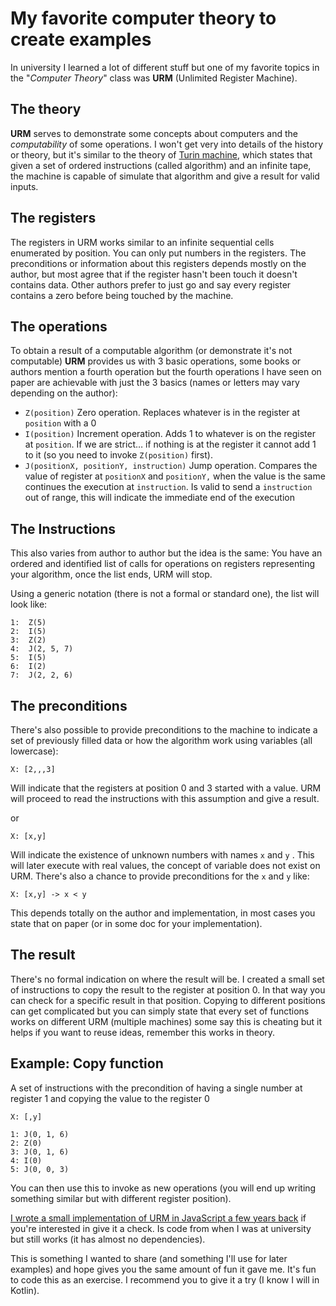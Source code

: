 # My favorite computer theory to create examples

In university I learned a lot of different stuff but one of my favorite topics in the "_Computer Theory_" class was **URM** (Unlimited Register Machine).

## The theory

**URM** serves to demonstrate some concepts about computers and the _computability_ of some operations. I won't get very into details of the history or theory, but it's similar to the theory of [Turin machine](https://en.wikipedia.org/wiki/Turing_machine), which states that given a set of ordered instructions (called algorithm) and an infinite tape, the machine is capable of simulate that algorithm and give a result for valid inputs.

## The registers

The registers in URM works similar to an infinite sequential cells enumerated by position. You can only put numbers in the registers. The preconditions or information about this registers depends mostly on the author, but most agree that if the register hasn't been touch it doesn't contains data. Other authors prefer to just go and say every register contains a zero before being touched by the machine.

## The operations

To obtain a result of a computable algorithm (or demonstrate it's not computable) **URM** provides us with 3 basic operations, some books or authors mention a fourth operation but the fourth operations I have seen on paper are achievable with just the 3 basics (names or letters may vary depending on the author):

* `Z(position)` Zero operation. Replaces whatever is in the register at `position` with a 0
* `I(position)` Increment operation.  Adds 1 to whatever is on the register at `position`. If we are strict… if nothing is at the register it cannot add 1 to it (so you need to invoke `Z(position)` first).
* `J(positionX, positionY, instruction)` Jump operation. Compares the value of register at `positionX` and `positionY,` when the value is the same continues the execution at `instruction`. Is valid to send a `instruction` out of range, this will indicate the immediate end of the execution

## The Instructions

This also varies from author to author but the idea is the same: You have an ordered and identified list of calls for operations on registers representing your algorithm, once the list ends, URM will stop.

Using a generic notation (there is not a formal or standard one), the list will look like:

```
1:  Z(5)
2:  I(5)
3:  Z(2)
4:  J(2, 5, 7)
5:  I(5)
6:  I(2)
7:  J(2, 2, 6)
```

## The preconditions

There's also possible to provide preconditions to the machine to indicate a set of previously filled data or how the algorithm work using variables (all lowercase):

```
X: [2,,,3]
```

Will indicate that the registers at position 0 and 3 started with a value. URM will proceed to read the instructions with this assumption and give a result.

or

```
X: [x,y]
```

Will indicate the existence of unknown numbers with names `x` and `y` . This will later execute with real values, the concept of variable does not exist on URM. There's also a chance to provide preconditions for the `x` and `y` like:

```
X: [x,y] -> x < y
```

This depends totally on the author and implementation, in most cases you state that on paper (or in some doc for your implementation).

## The result

There's no formal indication on where the result will be. I created a small set of instructions to copy the result to the register at position 0. In that way you can check for a specific result in that position. Copying to different positions can get complicated but you can simply state that every set of functions works on different URM (multiple machines) some say this is cheating but it helps if you want to reuse ideas, remember this works in theory.

## Example: Copy function

A set of instructions with the precondition of having a single number at register 1 and copying the value to the register 0

```
X: [,y]

1: J(0, 1, 6)
2: Z(0)
3: J(0, 1, 6)
4: I(0)
5: J(0, 0, 3)
```

You can then use this to invoke as new operations (you will end up writing something similar but with different register position).

[I wrote a small implementation of URM in JavaScript a few years back](https://github.com/sierisimo/URMjs/) if you're interested in give it a check. Is code from when I was at university but still works (it has almost no dependencies).

This is something I wanted to share (and something I'll use for later examples) and hope gives you the same amount of fun it gave me. It's fun to code this as an exercise. I recommend you to give it a try (I know I will in Kotlin).
